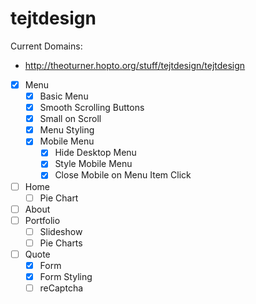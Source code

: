 # tejtdesign

Current Domains:
* http://theoturner.hopto.org/stuff/tejtdesign/tejtdesign

- [x] Menu
  - [x] Basic Menu
  - [x] Smooth Scrolling Buttons
  - [x] Small on Scroll
  - [x] Menu Styling
  - [x] Mobile Menu
    - [x] Hide Desktop Menu
    - [x] Style Mobile Menu
    - [x] Close Mobile on Menu Item Click
- [ ] Home
  - [ ] Pie Chart
- [ ] About
- [ ] Portfolio
  - [ ] Slideshow
  - [ ] Pie Charts
- [ ] Quote
  - [x] Form
  - [x] Form Styling
  - [ ] reCaptcha
